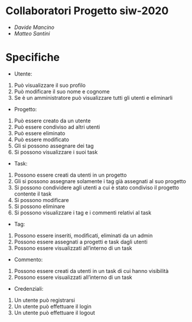 # Collaboratori Progetto siw-2020
 + *Davide Mancino*
 + *Matteo Santini*
 

 Specifiche
 ===
- Utente:
1.	Può visualizzare il suo profilo
2.	Può modificare il suo nome e cognome
3.	Se è un amministratore può visualizzare tutti gli utenti e eliminarli
- Progetto:
1.	Può essere creato da un utente
2.	Può essere condiviso ad altri utenti
3.	Può essere eliminato
4.	Può essere modificato
5.	Gli si possono assegnare dei tag
6.	Si possono visualizzare i suoi task
- Task:
1.	Possono essere creati da utenti in un progetto
2.	Gli si possono assegnare solamente i tag già assegnati al suo progetto
3.	Si possono condividere agli utenti a cui è stato condiviso il progetto contente il task
4.	Si possono modificare
5.	Si possono eliminare
6.	Si possono visualizzare i tag e i commenti relativi al task
- Tag:
1.	Possono essere inseriti, modificati, eliminati da un admin
2.	Possono essere assegnati a progetti e task dagli utenti
3.	Possono essere visualizzati all’interno di un task
- Commento:
1.	Possono essere creati da utenti in un task di cui hanno visibilità
2.	Possono essere visualizzati all’interno di un task
- Credenziali:
1. Un utente può registrarsi
2.	Un utente può effettuare il login
3.	Un utente può effettuare il logout
